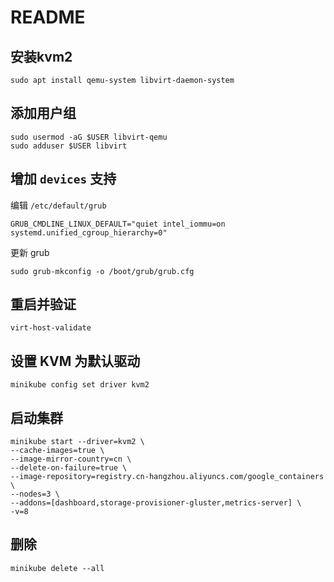 # README

## 安装kvm2

```text
sudo apt install qemu-system libvirt-daemon-system
```

## 添加用户组

```text
sudo usermod -aG $USER libvirt-qemu
sudo adduser $USER libvirt
```

## 增加 `devices` 支持

编辑 `/etc/default/grub`

```text
GRUB_CMDLINE_LINUX_DEFAULT="quiet intel_iommu=on systemd.unified_cgroup_hierarchy=0"
```

更新 grub

```text
sudo grub-mkconfig -o /boot/grub/grub.cfg 
```

## 重启并验证

```text
virt-host-validate
```

## 设置 KVM 为默认驱动

```text
minikube config set driver kvm2
```

## 启动集群

```text
minikube start --driver=kvm2 \
--cache-images=true \
--image-mirror-country=cn \
--delete-on-failure=true \
--image-repository=registry.cn-hangzhou.aliyuncs.com/google_containers \
--nodes=3 \
--addons=[dashboard,storage-provisioner-gluster,metrics-server] \
-v=8
```

## 删除

```text
minikube delete --all
```